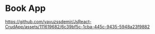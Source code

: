 # Book App



https://github.com/yavuzssdemir/JsReact-CrudApp/assets/111619682/6c39bf5c-1cba-445c-9435-5948a23f9882

